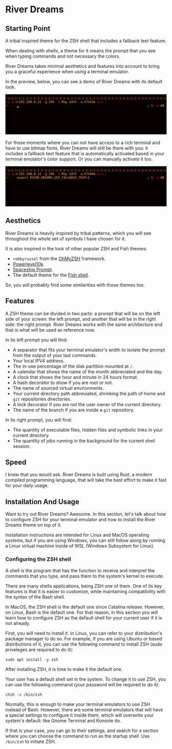 <h1>River Dreams</h1>
	<h2>Starting Point</h2>
		<p>A tribal inspired theme for the ZSH shell that includes a fallback text feature.</p>
		<p>When dealing with shells, a theme for it means the prompt that you see when typing commands and not necessary the colors.</p>
		<p>River Dreams takes minimal aesthetics and features into account to bring you a graceful experience when using a terminal emulator.</p>
		<p>In the preview, below, you can see a demo of River Dreams with its default look.</p>
		<img src="./images/preview.gif"/>
		<p>For those moments where you can not have access to a rich terminal and have to use bitmap fonts, River Dreams will still be there with you: it includes a fallback text feature that is automatically activated based in your terminal emulator's color support. Or you can manually activate it too.</p>
		<img src="./images/preview_fallback.gif"/>
	<h2>Aesthetics</h2>
		<p>River Dreams is heavily inspired by tribal patterns, which you will see throughout the whole set of symbols I have chosen for it.</p>
		<p>It is also inspired in the look of other popular ZSH and Fish themes:</p>
		<ul>
			<li><code>robbyrussel</code> from the <a href="https://github.com/ohmyzsh/ohmyzsh">OhMyZSH</a> framework.</li>
			<li><a href="https://github.com/romkatv/powerlevel10k">Powerlevel10k</a>.</li>
			<li><a href="https://github.com/spaceship-prompt/spaceship-prompt">Spaceship Prompt</a>.</li>
			<li>The default theme for the <a href="https://fishshell.com/">Fish shell</a>.</li>
		</ul>
		<p>So, you will probably find some similarities with those themes too.</p>
	<h2>Features</h2>
		<p>A ZSH theme can be divided in two parts: a prompt that will be on the left side of your screen: the left prompt, and another that will be in the right side: the right prompt. River Dreams works with the same architecture and that is what will be used as reference now.</p>
		<p>In its left prompt you will find:</p>
		<ul>
			<li>A separator that fits your terminal emulator's width to isolate the prompt from the output of your last commands.</li>
			<li>Your local IPV4 address.</li>
			<li>The in-use percentage of the disk partition mounted at <code>/</code>.</li>
			<li>A calendar that shows the name of the month abbreviated and the day.</li>
			<li>A clock that shows the hour and minute in 24 hours format.</li>
			<li>A hash decorator to show if you are root or not.</li>
			<li>The name of sourced virtual environments.</li>
			<li>Your current directory path abbreviated, shrinking the path of home and <code>git</code> repositories directories.</li>
			<li>A lock decorator if you are not the user owner of the current directory.</li>
			<li>The name of the branch if you are inside a <code>git</code> repository.</li>
		</ul>
		<p>In its right prompt, you will find:</p>
			<ul>
				<li>The quantity of executable files, hidden files and symbolic links in your current directory.</li>
				<li>The quantity of jobs running in the background for the current shell session.</li>
			</ul>
	<h2>Speed</h2>
		<p>I knew that you would ask. River Dreams is built using Rust, a modern compiled programming language, that will take the best effort to make it fast for your daily usage.</p>
	<h2>Installation And Usage</h2>
		<p>Want to try out River Dreams? Awesome. In this section, let's talk about how to configure ZSH for your terminal emulator and how to install the River Dreams theme on top of it.</p>
		<p>Installation instructions are intended for Linux and MacOS operating systems, but if you are using Windows, you can still follow along by running a Linux virtual machine inside of WSL (Windows Subsystem for Linux).</p>
		<h3>Configuring the ZSH shell</h3>
			<p>A shell is the program that has the function to receive and interpret the commands that you type, and pass them to the system's kernel to execute.</p>
			<p>There are many shells applications, being ZSH one of them. One of its key features is that it is easier to customize, while maintaining compatibility with the syntax of the Bash shell.</p>
			<p>In MacOS, the ZSH shell is the default one since Catalina release. However, on Linux, Bash is the default one. For that reason, in this section you will learn how to configure ZSH as the default shell for your current user if it is not already.</p>
			<p>First, you will need to install it. In Linux, you can refer to your distribution's package manager to do so. For example, if you are using Ubuntu or based distributions of it, you can use the following command to install ZSH (sudo priveleges are required to do it):</p>
			<pre><code>sudo apt install -y zsh</code></pre>
			<p>After installing ZSH, it is time to make it the default one.</p>
			<p>Your user has a default shell set in the system. To change it to use ZSH, you can use the following command (your password will be required to do it):</p>
			<pre><code>chsh -s /bin/zsh</code></pre>
			<p>Normally, this is enough to make your terminal emulators to use ZSH instead of Bash. However, there are some terminal emulators that will have a special settings to configure it inside them, which will overwrite your system's default: like Gnome Terminal and Konsole do.</p>
			<p>If that is your case, you can go to their settings, and search for a section where you can choose the command to run as the startup shell. Use <code>/bin/zsh</code> to initiate ZSH.</p>

